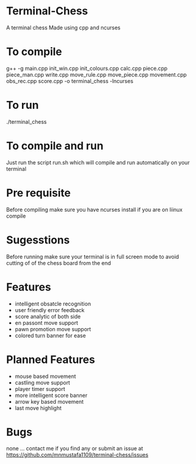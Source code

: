 <!--  Noman Mustafa Mehar
      Section : SE-Q 2021
      PF   PROJECT   2021
      ROll No : 21I -1235  -->

# Terminal-Chess

A terminal chess
Made using cpp and ncurses

# To compile 

g++ -g main.cpp init_win.cpp init_colours.cpp calc.cpp piece.cpp piece_man.cpp write.cpp move_rule.cpp move_piece.cpp movement.cpp obs_rec.cpp score.cpp -o terminal_chess -lncurses

# To run

./terminal_chess

# To compile and run 

Just run the script run.sh which will compile and run automatically on your terminal

# Pre requisite 

Before compiling make sure you have ncurses install if you are on liinux compile 

# Sugesstions

Before running make sure your terminal is in full screen mode to avoid cutting of of the chess board from the end

# Features

- intelligent obsatcle recognition
- user friendly error feedback
- score analytic of both side
- en passont move support
- pawn promotion move support
- colored turn banner for ease

# Planned Features

- mouse based movement
- castling move support
- player timer support
- more intelligent score banner
- arrow key based movement
- last move highlight

 # Bugs 
 none ... contact me if you find any
 or submit an issue at https://github.com/mnmustafa1109/terminal-chess/issues
